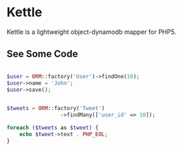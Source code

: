 Kettle
======

Kettle is a lightweight object-dynamodb mapper for PHP5.

See Some Code
-------------------

```php

$user = ORM::factory('User')->findOne(10);
$user->name = 'John';
$user->save();


$tweets = ORM::factory('Tweet')
                 ->findMany(['user_id' => 10]);

foreach ($tweets as $tweet) {
    echo $tweet->text . PHP_EOL;
}

```
